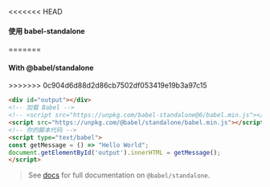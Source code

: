 
<<<<<<< HEAD
<h4>使用 babel-standalone </h4>
=======
<h4>With @babel/standalone</h4>
>>>>>>> 0c904d6d88d2d86cb7502df053419e19b3a97c15

```html
<div id="output"></div>
<!-- 加载 Babel -->
<!-- <script src="https://unpkg.com/babel-standalone@6/babel.min.js"></script> -->
<script src="https://unpkg.com/@babel/standalone/babel.min.js"></script>
<!-- 你的脚本代码 -->
<script type="text/babel">
const getMessage = () => "Hello World";
document.getElementById('output').innerHTML = getMessage();
</script>
```

<blockquote class="babel-callout babel-callout-info">
  <p>
    See <a href="/docs/babel-standalone">docs</a> for full documentation on <code>@babel/standalone</code>.
  </p>
</blockquote>
